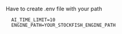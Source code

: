 Have to create .env file with your path
```terminal
  AI_TIME_LIMIT=10
  ENGINE_PATH=YOUR_STOCKFISH_ENGINE_PATH
```
